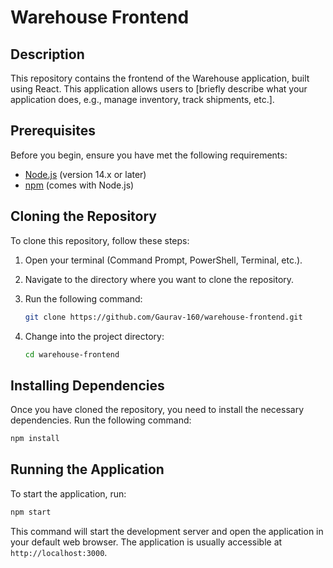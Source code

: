# Warehouse Frontend

## Description
This repository contains the frontend of the Warehouse application, built using React. This application allows users to [briefly describe what your application does, e.g., manage inventory, track shipments, etc.].

## Prerequisites
Before you begin, ensure you have met the following requirements:
- [Node.js](https://nodejs.org/en/) (version 14.x or later)
- [npm](https://www.npmjs.com/) (comes with Node.js)

## Cloning the Repository

To clone this repository, follow these steps:

1. Open your terminal (Command Prompt, PowerShell, Terminal, etc.).
2. Navigate to the directory where you want to clone the repository.
3. Run the following command:

   ```bash
   git clone https://github.com/Gaurav-160/warehouse-frontend.git
   ```

4. Change into the project directory:

   ```bash
   cd warehouse-frontend
   ```

## Installing Dependencies

Once you have cloned the repository, you need to install the necessary dependencies. Run the following command:

```bash
npm install
```

## Running the Application

To start the application, run:

```bash
npm start
```

This command will start the development server and open the application in your default web browser. The application is usually accessible at `http://localhost:3000`.
